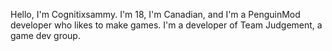 Hello, I'm Cognitixsammy.
I'm 18, I'm Canadian, and I'm a PenguinMod developer who likes to make games. I'm a developer of Team Judgement, a game dev group.

